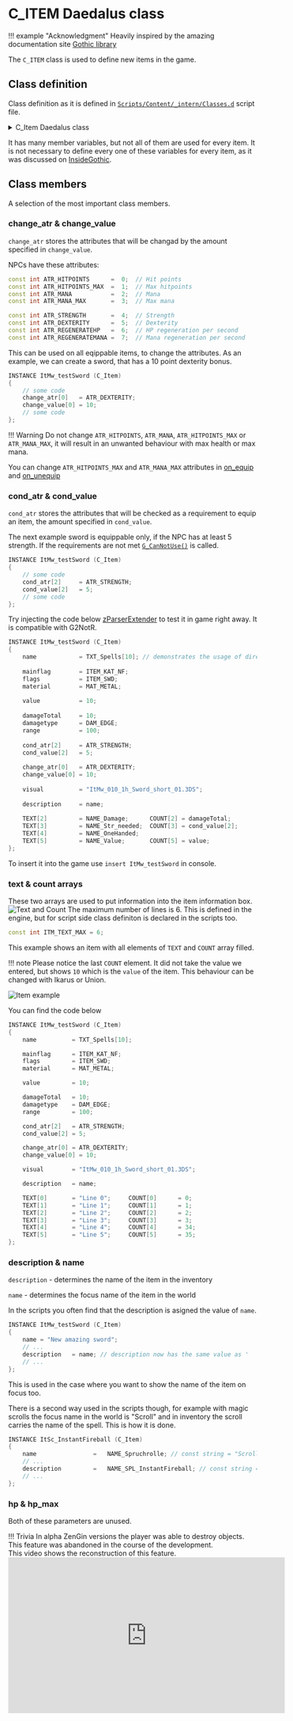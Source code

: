 # C_ITEM Daedalus class

!!! example "Acknowledgment"
    Heavily inspired by the amazing documentation site [Gothic library](http://www.gothic-library.ru)

  
The `C_ITEM` class is used to define new items in the game.
## Class definition
Class definition as it is defined in [`Scripts/Content/_intern/Classes.d`](https://github.com/PhoenixTales/gothic-devkit/blob/48193bef8fd37626f8909853bfc5ad4b7126f176/gothic/_work/data/Scripts/content/_Intern/CLASSES.D#L79) script file. 
<details>
  <summary>C_Item Daedalus class</summary>

```c++
CLASS C_Item
{
    // For all Items
    VAR INT    id;                         // ID of the item
    VAR STRING name;                       // Name of the item
    VAR STRING nameID;                     // Name ID
    VAR INT    hp;                         // Current health of the item
    VAR INT    hp_max;                     // Maximum healt of the item

    VAR INT    mainflag;                   // Item category flag
    VAR INT    flags;                      // Item type flag
    VAR INT    weight;                     // Weight of the item
    VAR INT    value;                      // Value of the item

    // For weapons
    VAR INT    damageType;                 // Damage type
    VAR INT    damageTotal;                // Total amount of damage
    VAR INT    damage[DAM_INDEX_MAX];      // Array of damage types

    // For armours
    VAR INT    wear;                       // Flag to specify where to wear an item
    VAR INT    protection[PROT_INDEX_MAX]; // Protection array of different damage types

    // For food
    VAR INT    nutrition;                  // The amount of HP healed

    // Benötigte Attribute zum Benutzen des Items
    VAR INT    cond_atr[3];                // Array of NPC attributes needed to equip the item
    VAR INT    cond_value[3];              // Array of values corresponding to the cond_atr arry

    // Attributes to be changed on equip
    VAR INT    change_atr[3];              // Array of attributes that will be changed on equip
    VAR INT    change_value[3];            // Array of values of the attributes defined in change_atr

    // Parser functions
    VAR FUNC   magic;
    VAR FUNC   on_equip;                   // Called on equpping an item
    VAR FUNC   on_unequip;                 // Called on unequipping an item
    VAR FUNC   on_state[4];

    VAR FUNC   owner;                      // Owner of the item: instance name
    VAR INT    ownerGuild;                 // Owner of the item: guild
    VAR INT    disguiseGuild;              // NPC guild set when equipping an item

    // 3DS model file
    VAR STRING visual;                     // Item model file

    // NPC mesh change, when equipping an item
    VAR STRING visual_change;              // .asc file
    VAR STRING effect;                     // Effect instance

    VAR INT    visual_skin;                // Texture variation

    VAR STRING scemeName;                  // Animation sceme name
    VAR INT    material;                   // Material of the object

    VAR INT    munition;                   // Ammo instance

    var int    spell;                      // ID if the spell that this item does
    var int    range;                      // Range of the weapon

    var int    mag_circle;                 // Circle of magic needed to use this item

    VAR STRING description;                // The name of the item shown in the preview box
    VAR STRING text[ITM_TEXT_MAX];         // Array of string describing the item (left side)
    VAR INT    count[ITM_TEXT_MAX];        // Array of integers (the right side)

    // Parameters for displaying items in the inventory
    var int    inv_zbias                   // How far away is the item from the screen
    var int    inv_rotx                    // X-axis rotation
    var int    inv_roty                    // Y-axis rotation
    var int    inv_rotz                    // Z-axis rotation
    var int    inv_animate                 // Should the item rotate in the inventory
};
```

</details>

It has many member variables, but not all of them are used for every item. It is not necessary to define every one of these variables for every item, as it was discussed on [InsideGothic](https://ataulien.github.io/Inside-Gothic/objects/item/).

## Class members
A selection of the most important class members.

### change_atr & change_value 
  `change_atr` stores the attributes that will be changad by the amount specified in `change_value`.

NPCs have these attributes:
```c++
const int ATR_HITPOINTS      =  0;  // Hit points
const int ATR_HITPOINTS_MAX  =  1;  // Max hitpoints
const int ATR_MANA           =  2;  // Mana
const int ATR_MANA_MAX       =  3;  // Max mana

const int ATR_STRENGTH       =  4;  // Strength
const int ATR_DEXTERITY      =  5;  // Dexterity
const int ATR_REGENERATEHP   =  6;  // HP regeneration per second
const int ATR_REGENERATEMANA =  7;  // Mana regeneration per second
```

This can be used on all eqippable items, to change the attributes. As an example, we can create a sword, that has a 10 point dexterity bonus.

```c++
INSTANCE ItMw_testSword (C_Item)
{
    // some code
    change_atr[0]   = ATR_DEXTERITY;
    change_value[0] = 10;
    // some code
};
```  

!!! Warning
    Do not change `ATR_HITPOINTS`, `ATR_MANA`, `ATR_HITPOINTS_MAX` or `ATR_MANA_MAX`, it will result in an unwanted behaviour with max health or max mana.

You can change `ATR_HITPOINTS_MAX` and `ATR_MANA_MAX` attributes in [on_equip](#class-definition) and [on_unequip](#class-definition)

### cond_atr & cond_value
 `cond_atr` stores the attributes that will be checked as a requirement to equip an item, the amount specified in `cond_value`.

The next example sword is equippable only, if the NPC has at least 5 strength. If the requirements are not met [`G_CanNotUse()`](https://github.com/PhoenixTales/gothic-devkit/blob/main/gothic/_work/data/Scripts/content/_Intern/G_Functions/G_CanNotUse.d) is called.
```c++
INSTANCE ItMw_testSword (C_Item)
{
    // some code
    cond_atr[2]     = ATR_STRENGTH;
    cond_value[2]   = 5;
    // some code
};
```
  
Try injecting the code below [zParserExtender](../../scripts/extenders/zParserExtender/injection.md) to test it in game right away. It is compatible with G2NotR.

```c++
INSTANCE ItMw_testSword (C_Item)
{
    name            = TXT_Spells[10]; // demonstrates the usage of direct constr array access
    
    mainflag        = ITEM_KAT_NF;
    flags           = ITEM_SWD;
    material        = MAT_METAL;
    
    value           = 10;
    
    damageTotal     = 10;
    damagetype      = DAM_EDGE;
    range           = 100;
    
    cond_atr[2]     = ATR_STRENGTH;
    cond_value[2]   = 5;
    
    change_atr[0]   = ATR_DEXTERITY;
    change_value[0] = 10;
    
    visual          = "ItMw_010_1h_Sword_short_01.3DS";
    
    description     = name;
    
    TEXT[2]         = NAME_Damage;      COUNT[2] = damageTotal;
    TEXT[3]         = NAME_Str_needed;  COUNT[3] = cond_value[2];
    TEXT[4]         = NAME_OneHanded;
    TEXT[5]         = NAME_Value;       COUNT[5] = value;
};
```
To insert it into the game use `insert ItMw_testSword` in console.

### text & count arrays
These two arrays are used to put information into the item information box. 
![Text and Count ](../../../img/c_item_text_count.png)
The maximum number of lines is 6. This is defined in the engine, but for script side class definiton is declared in the scripts too.
```c++
const int ITM_TEXT_MAX = 6;
```
This example shows an item with all elements of `TEXT` and `COUNT` array filled. 

!!! note
    Please notice the last `COUNT` element. It did not take the value we entered, but shows `10` which is the `value` of the item. This behaviour can be changed with Ikarus or Union.
    
![Item example](../../../img/c_item_example.png)

You can find the code below
```c++
INSTANCE ItMw_testSword (C_Item)
{
    name          = TXT_Spells[10];

    mainflag      = ITEM_KAT_NF;
    flags         = ITEM_SWD;
    material      = MAT_METAL;

    value         = 10;

    damageTotal   = 10;
    damagetype    = DAM_EDGE;
    range         = 100;

    cond_atr[2]   = ATR_STRENGTH;
    cond_value[2] = 5;

    change_atr[0] = ATR_DEXTERITY;
    change_value[0] = 10;

    visual        = "ItMw_010_1h_Sword_short_01.3DS";

    description   = name;

    TEXT[0]       = "Line 0";     COUNT[0]      = 0; 
    TEXT[1]       = "Line 1";     COUNT[1]      = 1; 
    TEXT[2]       = "Line 2";     COUNT[2]      = 2; 
    TEXT[3]       = "Line 3";     COUNT[3]      = 3; 
    TEXT[4]       = "Line 4";     COUNT[4]      = 34;
    TEXT[5]       = "Line 5";     COUNT[5]      = 35;
};
```


### description & name
`description` - determines the name of the item in the inventory

`name` - determines the focus name of the item in the world

In the scripts you often find that the description is asigned the value of `name`.
```c++
INSTANCE ItMw_testSword (C_Item)
{
    name = "New amazing sword";
    // ...
    description   = name; // description now has the same value as '    // ...name'
    // ...
};
```
This is used in the case where you want to show the name of the item on focus too.

There is a second way used in the scripts though, for example with magic scrolls the focus name in the world is "Scroll" and in inventory the scroll carries the name of the spell. This is how it is done.
```c++
INSTANCE ItSc_InstantFireball (C_Item)
{
	name 				=	NAME_Spruchrolle; // const string = "Scroll"
    // ...
	description			= 	NAME_SPL_InstantFireball; // const string = "Fireball"
    // ...
};
```


[comment]: <> ( ### damage & damageType & damageTotal)
[comment]: <> ( TODO: This is very cool)

[comment]: <> ( ### disguiseGuild)
[comment]: <> ( Allows you to change an apparent guild while wearing the item.)

[comment]: <> ( TODO )

### hp & hp_max
Both of these parameters are unused.

!!! Trivia
    In alpha ZenGin versions the player was able to destroy objects. This feature was abandoned in the course of the development.  
    This video shows the reconstruction of this feature.  
    <iframe width="560" height="315" src="https://www.youtube.com/embed/A3xoytKMLgw" title="YouTube video player" frameborder="0" allow="accelerometer; autoplay; clipboard-write; encrypted-media; gyroscope; picture-in-picture" allowfullscreen></iframe>
